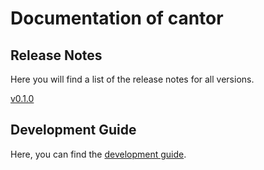 # Documentation of cantor

## Release Notes

Here you will find a list of the release notes for all versions.

[v0.1.0](releases/v0.1.0.md)

## Development Guide

Here, you can find the [development guide](development/GUIDE.md).